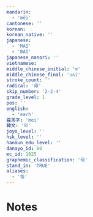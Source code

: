```yaml
---
mandarin:
  - 'měi'
cantonese: ''
korean:
korean_native: ''
japanese:
  - 'MAI'
  - 'BAI'
japanese_nanori: ''
vietnamese:
middle_chinese_initial: 'm'
middle_chinese_final: 'uʌi'
stroke_count: ''
radical: '毋'
skip_number: '2-2-4'
grade_level: 1
pos: ''
english:
  - 'each'
羅馬字: 'moi'
韓文: '뫼'
joyo_level: ''
hsk_level: ''
hanmun_edu_level: ''
danayo_id: 80
mc_id: 1025
graphemic_classification: '母'
stand_in: 'TRUE'
aliases:
  - '每'
---
```


# Notes

